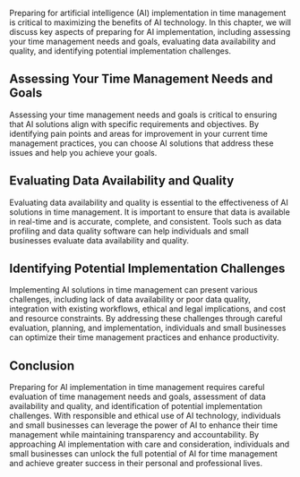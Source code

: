 
Preparing for artificial intelligence (AI) implementation in time management is critical to maximizing the benefits of AI technology. In this chapter, we will discuss key aspects of preparing for AI implementation, including assessing your time management needs and goals, evaluating data availability and quality, and identifying potential implementation challenges.

Assessing Your Time Management Needs and Goals
----------------------------------------------

Assessing your time management needs and goals is critical to ensuring that AI solutions align with specific requirements and objectives. By identifying pain points and areas for improvement in your current time management practices, you can choose AI solutions that address these issues and help you achieve your goals.

Evaluating Data Availability and Quality
----------------------------------------

Evaluating data availability and quality is essential to the effectiveness of AI solutions in time management. It is important to ensure that data is available in real-time and is accurate, complete, and consistent. Tools such as data profiling and data quality software can help individuals and small businesses evaluate data availability and quality.

Identifying Potential Implementation Challenges
-----------------------------------------------

Implementing AI solutions in time management can present various challenges, including lack of data availability or poor data quality, integration with existing workflows, ethical and legal implications, and cost and resource constraints. By addressing these challenges through careful evaluation, planning, and implementation, individuals and small businesses can optimize their time management practices and enhance productivity.

Conclusion
----------

Preparing for AI implementation in time management requires careful evaluation of time management needs and goals, assessment of data availability and quality, and identification of potential implementation challenges. With responsible and ethical use of AI technology, individuals and small businesses can leverage the power of AI to enhance their time management while maintaining transparency and accountability. By approaching AI implementation with care and consideration, individuals and small businesses can unlock the full potential of AI for time management and achieve greater success in their personal and professional lives.
